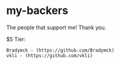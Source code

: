 # my-backers
The people that support me! Thank you.

$5 Tier:
```
Bradymck - (https://github.com/Bradymck)
vkli - (https://github.com/vkli)
```
